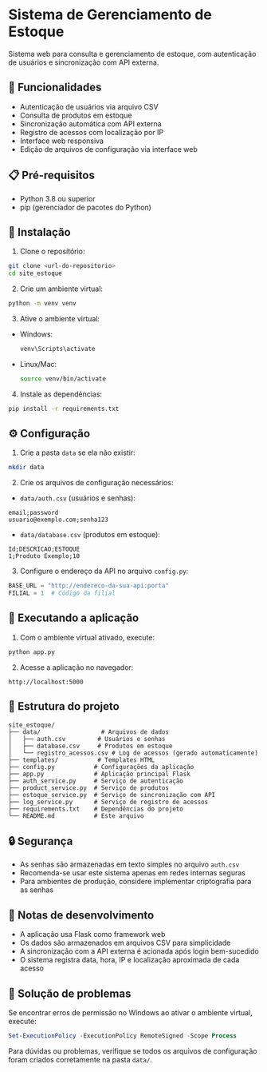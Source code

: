 # Sistema de Gerenciamento de Estoque

Sistema web para consulta e gerenciamento de estoque, com autenticação de usuários e sincronização com API externa.

## 🚀 Funcionalidades

- Autenticação de usuários via arquivo CSV
- Consulta de produtos em estoque
- Sincronização automática com API externa
- Registro de acessos com localização por IP
- Interface web responsiva
- Edição de arquivos de configuração via interface web

## 📋 Pré-requisitos

- Python 3.8 ou superior
- pip (gerenciador de pacotes do Python)

## 🔧 Instalação

1. Clone o repositório:
```bash
git clone <url-do-repositorio>
cd site_estoque
```

2. Crie um ambiente virtual:
```bash
python -m venv venv
```

3. Ative o ambiente virtual:
- Windows:
  ```bash
  venv\Scripts\activate
  ```
- Linux/Mac:
  ```bash
  source venv/bin/activate
  ```

4. Instale as dependências:
```bash
pip install -r requirements.txt
```

## ⚙️ Configuração

1. Crie a pasta `data` se ela não existir:
```bash
mkdir data
```

2. Crie os arquivos de configuração necessários:

- `data/auth.csv` (usuários e senhas):
```
email;password
usuario@exemplo.com;senha123
```

- `data/database.csv` (produtos em estoque):
```
Id;DESCRICAO;ESTOQUE
1;Produto Exemplo;10
```

3. Configure o endereço da API no arquivo `config.py`:
```python
BASE_URL = "http://endereco-da-sua-api:porta"
FILIAL = 1  # Código da filial
```

## 🚀 Executando a aplicação

1. Com o ambiente virtual ativado, execute:
```bash
python app.py
```

2. Acesse a aplicação no navegador:
```
http://localhost:5000
```

## 📁 Estrutura do projeto

```
site_estoque/
├── data/                 # Arquivos de dados
│   ├── auth.csv         # Usuários e senhas
│   ├── database.csv     # Produtos em estoque
│   └── registro_acessos.csv # Log de acessos (gerado automaticamente)
├── templates/           # Templates HTML
├── config.py           # Configurações da aplicação
├── app.py              # Aplicação principal Flask
├── auth_service.py     # Serviço de autenticação
├── product_service.py  # Serviço de produtos
├── estoque_service.py  # Serviço de sincronização com API
├── log_service.py      # Serviço de registro de acessos
├── requirements.txt    # Dependências do projeto
└── README.md           # Este arquivo
```

## 🔒 Segurança

- As senhas são armazenadas em texto simples no arquivo `auth.csv`
- Recomenda-se usar este sistema apenas em redes internas seguras
- Para ambientes de produção, considere implementar criptografia para as senhas

## 📝 Notas de desenvolvimento

- A aplicação usa Flask como framework web
- Os dados são armazenados em arquivos CSV para simplicidade
- A sincronização com a API externa é acionada após login bem-sucedido
- O sistema registra data, hora, IP e localização aproximada de cada acesso

## 🐛 Solução de problemas

Se encontrar erros de permissão no Windows ao ativar o ambiente virtual, execute:
```powershell
Set-ExecutionPolicy -ExecutionPolicy RemoteSigned -Scope Process
```

Para dúvidas ou problemas, verifique se todos os arquivos de configuração foram criados corretamente na pasta `data/`.